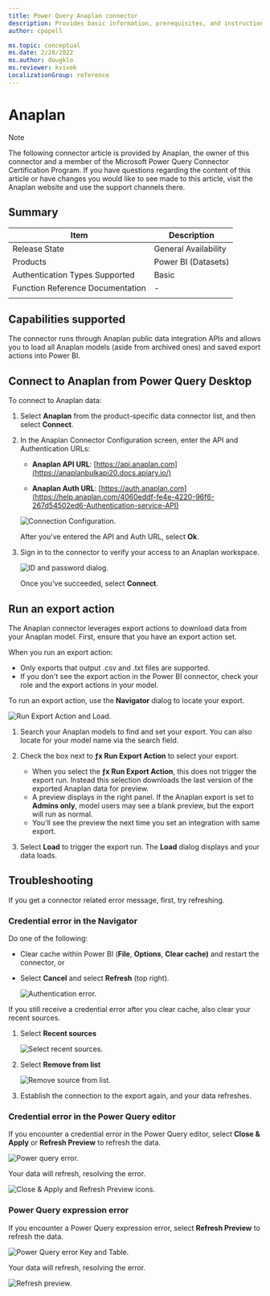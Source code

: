 ```yaml
---
title: Power Query Anaplan connector
description: Provides basic information, prerequisites, and instructions on how to connect to your Anaplan data, as well as troubleshooting tips.
author: cpopell

ms.topic: conceptual
ms.date: 2/28/2022
ms.author: dougklo
ms.reviewer: kvivek
LocalizationGroup: reference
---
```


# Anaplan

>[!Note]
>The following connector article is provided by Anaplan, the owner of this connector and a member of the Microsoft Power Query Connector Certification Program. If you have questions regarding the content of this article or have changes you would like to see made to this article, visit the Anaplan website and use the support channels there.

## Summary

| Item | Description |
| ---- | ----------- |
| Release State | General Availability |
| Products | Power BI (Datasets)|
| Authentication Types Supported | Basic |
| Function Reference Documentation | - |
| | |

## Capabilities supported

The connector runs through Anaplan public data integration APIs and allows you to load all Anaplan models (aside from archived ones) and saved export actions into Power BI.

## Connect to Anaplan from Power Query Desktop

To connect to Anaplan data:

1. Select **Anaplan** from the product-specific data connector list, and then select **Connect**.

2. In the Anaplan Connector Configuration screen, enter the API and Authentication URLs:
  
    - **Anaplan API URL**:  [https://api.anaplan.com](https://anaplanbulkapi20.docs.apiary.io/)

    - **Anaplan Auth URL**: [https://auth.anaplan.com](https://help.anaplan.com/4060eddf-fe4e-4220-96f6-267d54502ed6-Authentication-service-API)

    ![Connection Configuration.](media/anaplan/connection-configuration.png)

    After you've entered the API and Auth URL, select **Ok**.

3. Sign in to the connector to verify your access to an Anaplan workspace. 
  
    ![ID and password dialog.](media/anaplan/Your-id.png)
  
    Once you've succeeded, select **Connect**.

## Run an export action

The Anaplan connector leverages export actions to download data from your Anaplan model. First, ensure that you have an export action set.

When you run an export action:

-   Only exports that output .csv and .txt files are supported.
-   If you don't see the export action in the Power BI connector, check your role and the export actions in your model.

To run an export action, use the **Navigator** dialog to locate your export.

![Run Export Action and Load.](media/anaplan/Export-load.png)

1.  Search your Anaplan models to find and set your export. You can also locate for your model name via the search field.

2.  Check the box next to **ƒx Run Export Action** to select your export.
    *   When you select the **ƒx Run Export Action**, this does not trigger the export run. Instead this selection downloads the last version of the exported Anaplan data for preview.
    *   A preview displays in the right panel. If the Anaplan export is set to **Admins only**, model users may see a blank preview, but the export will run as normal. 
    *   You'll see the preview the next time you set an integration with same export. 

3.  Select **Load** to trigger the export run. The **Load** dialog displays and your data loads.  

## Troubleshooting

If you get a connector related error message, first, try refreshing.

### Credential error in the Navigator

Do one of the following:
-   Clear cache within Power BI (**File**, **Options**, **Clear cache)** and restart the connector, or
-   Select **Cancel** and select **Refresh** (top right).

    ![Authentication error.](media/anaplan/auth-cred-error.2.png)

If you still receive a credential error after you clear cache, also clear your recent sources. 

1. Select **Recent sources**

    ![Select recent sources.](media/anaplan/Recent-sources-1.png)

1. Select **Remove from list**

    ![Remove source from list.](media/anaplan/Recent-sources-2.png)

1. Establish the connection to the export again, and your data refreshes.


### Credential error in the Power Query editor

If you encounter a credential error in the Power Query editor, select **Close & Apply** or **Refresh Preview** to refresh the data. 

![Power query error.](media/anaplan/Power-query-error.png)

Your data will refresh, resolving the error. 

![Close & Apply and Refresh Preview icons.](media/anaplan/Power-query-solution.png)


### Power Query expression error

If you encounter a Power Query expression error, select **Refresh Preview** to refresh the data. 

![Power Query error Key and Table.](media/anaplan/Expression-error.png)

Your data will refresh, resolving the error.

![Refresh preview.](media/anaplan/Refresh-preview.png)
